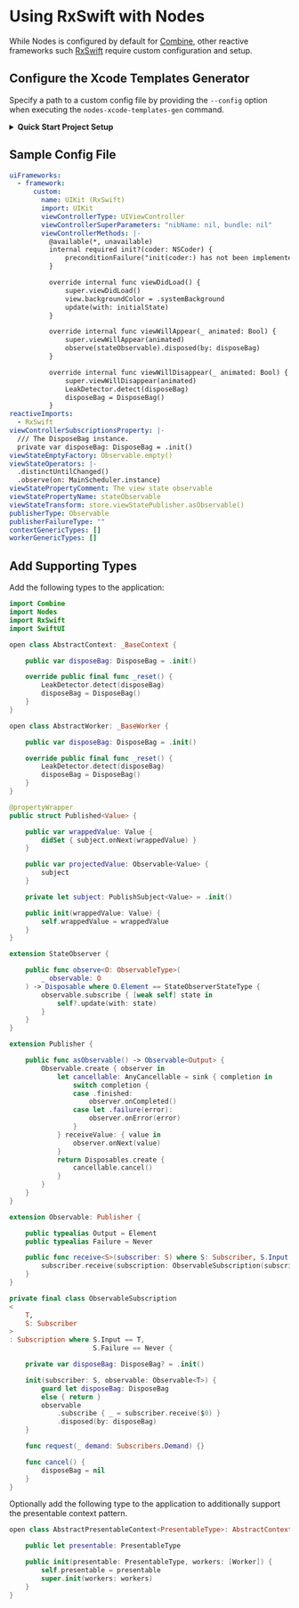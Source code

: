 # Using RxSwift with Nodes

While Nodes is configured by default for [Combine](https://developer.apple.com/documentation/combine), other reactive frameworks such [RxSwift](https://github.com/ReactiveX/RxSwift) require custom configuration and setup.

## Configure the Xcode Templates Generator

Specify a path to a custom config file by providing the `--config` option when executing the `nodes-xcode-templates-gen` command.

<details>

<summary><strong>Quick Start Project Setup</strong></summary>

<br>

If utilizing the [quick start project setup](https://github.com/Tinder/Nodes#quick-start), the path can be set in the `project.yml` file:

```
swift run --skip-build -- nodes-xcode-templates-gen --id "RxSwift" --config "nodes.yml"
```

> The provided `id` value is used to uniquely identify different sets of templates within the new file dialog in Xcode.

The script that creates the presets in the quick start project should use the same config file:

```
swift run --skip-build -- nodes-code-gen --preset "$PRESET" --author "$AUTHOR" --path "$1" --config "nodes.yml"
```

</details>

## Sample Config File

```yaml
uiFrameworks:
  - framework:
      custom:
        name: UIKit (RxSwift)
        import: UIKit
        viewControllerType: UIViewController
        viewControllerSuperParameters: "nibName: nil, bundle: nil"
        viewControllerMethods: |-
          @available(*, unavailable)
          internal required init?(coder: NSCoder) {
              preconditionFailure("init(coder:) has not been implemented")
          }

          override internal func viewDidLoad() {
              super.viewDidLoad()
              view.backgroundColor = .systemBackground
              update(with: initialState)
          }

          override internal func viewWillAppear(_ animated: Bool) {
              super.viewWillAppear(animated)
              observe(stateObservable).disposed(by: disposeBag)
          }

          override internal func viewWillDisappear(_ animated: Bool) {
              super.viewWillDisappear(animated)
              LeakDetector.detect(disposeBag)
              disposeBag = DisposeBag()
          }
reactiveImports:
  - RxSwift
viewControllerSubscriptionsProperty: |-
  /// The DisposeBag instance.
  private var disposeBag: DisposeBag = .init()
viewStateEmptyFactory: Observable.empty()
viewStateOperators: |-
  .distinctUntilChanged()
  .observe(on: MainScheduler.instance)
viewStatePropertyComment: The view state observable
viewStatePropertyName: stateObservable
viewStateTransform: store.viewStatePublisher.asObservable()
publisherType: Observable
publisherFailureType: ""
contextGenericTypes: []
workerGenericTypes: []
```

## Add Supporting Types

Add the following types to the application:

```swift
import Combine
import Nodes
import RxSwift
import SwiftUI

open class AbstractContext: _BaseContext {

    public var disposeBag: DisposeBag = .init()

    override public final func _reset() {
        LeakDetector.detect(disposeBag)
        disposeBag = DisposeBag()
    }
}

open class AbstractWorker: _BaseWorker {

    public var disposeBag: DisposeBag = .init()

    override public final func _reset() {
        LeakDetector.detect(disposeBag)
        disposeBag = DisposeBag()
    }
}

@propertyWrapper
public struct Published<Value> {

    public var wrappedValue: Value {
        didSet { subject.onNext(wrappedValue) }
    }

    public var projectedValue: Observable<Value> {
        subject
    }

    private let subject: PublishSubject<Value> = .init()

    public init(wrappedValue: Value) {
        self.wrappedValue = wrappedValue
    }
}

extension StateObserver {

    public func observe<O: ObservableType>(
        _ observable: O
    ) -> Disposable where O.Element == StateObserverStateType {
        observable.subscribe { [weak self] state in
            self?.update(with: state)
        }
    }
}

extension Publisher {

    public func asObservable() -> Observable<Output> {
        Observable.create { observer in
            let cancellable: AnyCancellable = sink { completion in
                switch completion {
                case .finished:
                    observer.onCompleted()
                case let .failure(error):
                    observer.onError(error)
                }
            } receiveValue: { value in
                observer.onNext(value)
            }
            return Disposables.create {
                cancellable.cancel()
            }
        }
    }
}

extension Observable: Publisher {

    public typealias Output = Element
    public typealias Failure = Never

    public func receive<S>(subscriber: S) where S: Subscriber, S.Input == Element, S.Failure == Never {
        subscriber.receive(subscription: ObservableSubscription(subscriber: subscriber, observable: self))
    }
}

private final class ObservableSubscription
<
    T,
    S: Subscriber
>
: Subscription where S.Input == T,
                     S.Failure == Never {

    private var disposeBag: DisposeBag? = .init()

    init(subscriber: S, observable: Observable<T>) {
        guard let disposeBag: DisposeBag
        else { return }
        observable
            .subscribe { _ = subscriber.receive($0) }
            .disposed(by: disposeBag)
    }

    func request(_ demand: Subscribers.Demand) {}

    func cancel() {
        disposeBag = nil
    }
}
```

Optionally add the following type to the application to additionally support the presentable context pattern.

```swift
open class AbstractPresentableContext<PresentableType>: AbstractContext {

    public let presentable: PresentableType

    public init(presentable: PresentableType, workers: [Worker]) {
        self.presentable = presentable
        super.init(workers: workers)
    }
}
```
